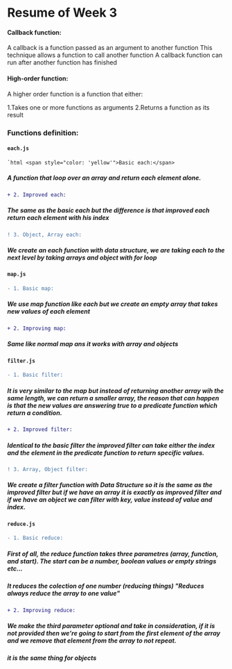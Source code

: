 # Resume of Week 3

#### Callback function:

A callback is a function passed as an argument to another function
This technique allows a function to call another function
A callback function can run after another function has finished

#### High-order function:

A higher order function is a function that either:

1.Takes one or more functions as arguments
2.Returns a function as its result

### Functions definition:

#### `each.js`

`` `html
<span style="color: 'yellow'">Basic each:</span>
``

##### A function that loop over an array and return each element alone.

```diff
+ 2. Improved each:
```

##### The same as the basic each but the difference is that improved each return each element with his index

```diff
! 3. Object, Array each:
```

##### We create an each function with data structure, we are taking each to the next level by taking arrays and object with for loop

#### `map.js`

```diff
- 1. Basic map:
```

##### We use map function like each but we create an empty array that takes new values of each element

```diff
+ 2. Improving map:
```

##### Same like normal map ans it works with array and objects

#### `filter.js`

```diff
- 1. Basic filter:
```

##### It is very similar to the map but instead of returning another array wih the same length, we can return a smaller array, the reason that can happen is that the new values are answering true to a predicate function which return a condition.

```diff
+ 2. Improved filter:
```

##### Identical to the basic filter the improved filter can take either the index and the element in the predicate function to return specific values.

```diff
! 3. Array, Object filter:
```

##### We create a filter function with Data Structure so it is the same as the improved filter but if we have an array it is exactly as improved filter and if we have an object we can filter with key, value instead of value and index.

#### `reduce.js`

```diff
- 1. Basic reduce:
```

##### First of all, the reduce function takes three parametres (array, function, and start). The start can be a number, boolean values or empty strings etc...

##### It reduces the colection of one number (reducing things) "Reduces always reduce the array to one value"

```diff
+ 2. Improving reduce:
```

##### We make the third parameter optional and take in consideration, if it is not provided then we're going to start from the first element of the array and we remove that element from the array to not repeat.

##### it is the same thing for objects
